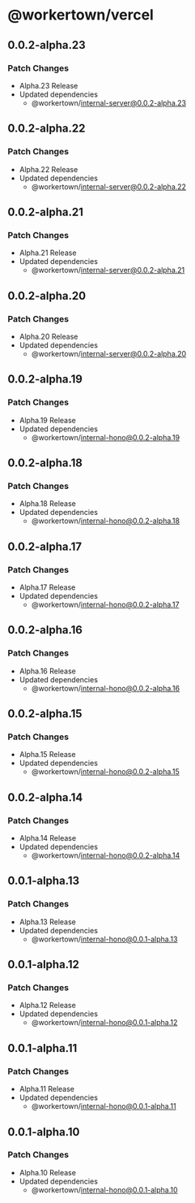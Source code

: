 # @workertown/vercel

## 0.0.2-alpha.23

### Patch Changes

- Alpha.23 Release
- Updated dependencies
  - @workertown/internal-server@0.0.2-alpha.23

## 0.0.2-alpha.22

### Patch Changes

- Alpha.22 Release
- Updated dependencies
  - @workertown/internal-server@0.0.2-alpha.22

## 0.0.2-alpha.21

### Patch Changes

- Alpha.21 Release
- Updated dependencies
  - @workertown/internal-server@0.0.2-alpha.21

## 0.0.2-alpha.20

### Patch Changes

- Alpha.20 Release
- Updated dependencies
  - @workertown/internal-server@0.0.2-alpha.20

## 0.0.2-alpha.19

### Patch Changes

- Alpha.19 Release
- Updated dependencies
  - @workertown/internal-hono@0.0.2-alpha.19

## 0.0.2-alpha.18

### Patch Changes

- Alpha.18 Release
- Updated dependencies
  - @workertown/internal-hono@0.0.2-alpha.18

## 0.0.2-alpha.17

### Patch Changes

- Alpha.17 Release
- Updated dependencies
  - @workertown/internal-hono@0.0.2-alpha.17

## 0.0.2-alpha.16

### Patch Changes

- Alpha.16 Release
- Updated dependencies
  - @workertown/internal-hono@0.0.2-alpha.16

## 0.0.2-alpha.15

### Patch Changes

- Alpha.15 Release
- Updated dependencies
  - @workertown/internal-hono@0.0.2-alpha.15

## 0.0.2-alpha.14

### Patch Changes

- Alpha.14 Release
- Updated dependencies
  - @workertown/internal-hono@0.0.2-alpha.14

## 0.0.1-alpha.13

### Patch Changes

- Alpha.13 Release
- Updated dependencies
  - @workertown/internal-hono@0.0.1-alpha.13

## 0.0.1-alpha.12

### Patch Changes

- Alpha.12 Release
- Updated dependencies
  - @workertown/internal-hono@0.0.1-alpha.12

## 0.0.1-alpha.11

### Patch Changes

- Alpha.11 Release
- Updated dependencies
  - @workertown/internal-hono@0.0.1-alpha.11

## 0.0.1-alpha.10

### Patch Changes

- Alpha.10 Release
- Updated dependencies
  - @workertown/internal-hono@0.0.1-alpha.10
